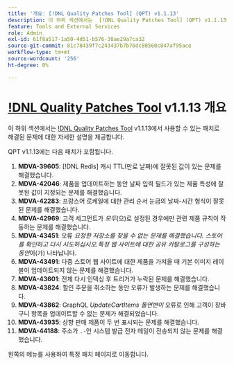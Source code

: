 ```yaml
---
title: '개요: [!DNL Quality Patches Tool] (QPT) v1.1.13'
description: 이 하위 섹션에서는  [!DNL Quality Patches Tool] (QPT) v1.1.13에서 사용할 수 있는 패치로 해결된 문제에 대한 자세한 설명을 제공합니다.
feature: Tools and External Services
role: Admin
exl-id: 61f8a517-1a50-4d51-b576-38ae29a7ca32
source-git-commit: 81c78439f7c243437b7b76dc80560c847af95ace
workflow-type: tm+mt
source-wordcount: '256'
ht-degree: 0%

---
```


# [!DNL Quality Patches Tool](QPT) v1.1.13 개요

이 하위 섹션에서는 [!DNL Quality Patches Tool](QPT) v1.1.13에서 사용할 수 있는 패치로 해결된 문제에 대한 자세한 설명을 제공합니다.

QPT v1.1.13에는 다음 패치가 포함됩니다.

1. **MDVA-39605**: [!DNL Redis] 캐시 TTL(만료 날짜)에 잘못된 값이 있는 문제를 해결했습니다.
1. **MDVA-42046**: 제품을 업데이트하는 동안 날짜 입력 필드가 있는 제품 특성에 잘못된 값이 지정되는 문제를 해결했습니다.
1. **MDVA-42283**: 프랑스어 로케일에 대한 관리 순서 눈금의 날짜-시간 형식이 잘못된 문제를 해결했습니다.
1. **MDVA-42969**: 고객 세그먼트가 *모두*(으)로 설정된 경우에만 관련 제품 규칙이 작동하는 문제를 해결했습니다.
1. **MDVA-43451**: 오류 *요청한 저장소를 찾을 수 없는 문제를 해결했습니다. 스토어를 확인하고 다시 시도하십시오.특정 웹 사이트에 대한 공유 카탈로그를 구성하는 동안*&#x200B;이(가) 나타납니다.
1. **MDVA-43491**: 다중 스토어 웹 사이트에 대한 제품을 가져올 때 기본 이미지 레이블이 업데이트되지 않는 문제를 해결했습니다.
1. **MDVA-43601**: 전체 다시 인덱싱 후 트리거가 누락된 문제를 해결했습니다.
1. **MDVA-43824**: 할인 주문을 취소하는 동안 오류가 발생하는 문제를 해결했습니다.
1. **MDVA-43862**: GraphQL *UpdateCartItems 돌연변이* 오류로 인해 고객이 장바구니 항목을 업데이트할 수 없는 문제가 해결되었습니다.
1. **MDVA-43935**: 상향 판매 제품이 두 번 표시되는 문제를 해결했습니다.
1. **MDVA-44188**: 주소가 `.-`인 시스템 발급 전자 메일이 전송되지 않는 문제를 해결했습니다.

왼쪽의 메뉴를 사용하여 특정 패치 페이지로 이동합니다.
